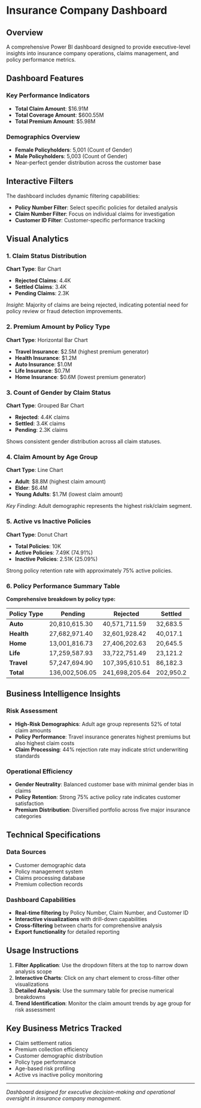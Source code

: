 # Insurance Company Dashboard

## Overview
A comprehensive Power BI dashboard designed to provide executive-level insights into insurance company operations, claims management, and policy performance metrics.

## Dashboard Features

### Key Performance Indicators
- **Total Claim Amount**: $16.91M
- **Total Coverage Amount**: $600.55M  
- **Total Premium Amount**: $5.98M

### Demographics Overview
- **Female Policyholders**: 5,001 (Count of Gender)
- **Male Policyholders**: 5,003 (Count of Gender)
- Near-perfect gender distribution across the customer base

## Interactive Filters

The dashboard includes dynamic filtering capabilities:
- **Policy Number Filter**: Select specific policies for detailed analysis
- **Claim Number Filter**: Focus on individual claims for investigation
- **Customer ID Filter**: Customer-specific performance tracking

## Visual Analytics

### 1. Claim Status Distribution
**Chart Type**: Bar Chart
- **Rejected Claims**: 4.4K
- **Settled Claims**: 3.4K  
- **Pending Claims**: 2.3K

*Insight*: Majority of claims are being rejected, indicating potential need for policy review or fraud detection improvements.

### 2. Premium Amount by Policy Type
**Chart Type**: Horizontal Bar Chart
- **Travel Insurance**: $2.5M (highest premium generator)
- **Health Insurance**: $1.2M
- **Auto Insurance**: $1.0M
- **Life Insurance**: $0.7M
- **Home Insurance**: $0.6M (lowest premium generator)

### 3. Count of Gender by Claim Status
**Chart Type**: Grouped Bar Chart
- **Rejected**: 4.4K claims
- **Settled**: 3.4K claims  
- **Pending**: 2.3K claims

Shows consistent gender distribution across all claim statuses.

### 4. Claim Amount by Age Group
**Chart Type**: Line Chart
- **Adult**: $8.8M (highest claim amount)
- **Elder**: $6.4M
- **Young Adults**: $1.7M (lowest claim amount)

*Key Finding*: Adult demographic represents the highest risk/claim segment.

### 5. Active vs Inactive Policies
**Chart Type**: Donut Chart
- **Total Policies**: 10K
- **Active Policies**: 7.49K (74.91%)
- **Inactive Policies**: 2.51K (25.09%)

Strong policy retention rate with approximately 75% active policies.

### 6. Policy Performance Summary Table
**Comprehensive breakdown by policy type:**

| Policy Type | Pending | Rejected | Settled |
|-------------|---------|----------|---------|
| **Auto** | 20,810,615.30 | 40,571,711.59 | 32,683.5 |
| **Health** | 27,682,971.40 | 32,601,928.42 | 40,017.1 |
| **Home** | 13,001,816.73 | 27,406,202.63 | 20,645.5 |
| **Life** | 17,259,587.93 | 33,722,751.49 | 23,121.2 |
| **Travel** | 57,247,694.90 | 107,395,610.51 | 86,182.3 |
| **Total** | 136,002,506.05 | 241,698,205.64 | 202,950.2 |

## Business Intelligence Insights

### Risk Assessment
- **High-Risk Demographics**: Adult age group represents 52% of total claim amounts
- **Policy Performance**: Travel insurance generates highest premiums but also highest claim costs
- **Claim Processing**: 44% rejection rate may indicate strict underwriting standards

### Operational Efficiency
- **Gender Neutrality**: Balanced customer base with minimal gender bias in claims
- **Policy Retention**: Strong 75% active policy rate indicates customer satisfaction
- **Premium Distribution**: Diversified portfolio across five major insurance categories

## Technical Specifications

### Data Sources
- Customer demographic data
- Policy management system
- Claims processing database
- Premium collection records

### Dashboard Capabilities
- **Real-time filtering** by Policy Number, Claim Number, and Customer ID
- **Interactive visualizations** with drill-down capabilities
- **Cross-filtering** between charts for comprehensive analysis
- **Export functionality** for detailed reporting

## Usage Instructions

1. **Filter Application**: Use the dropdown filters at the top to narrow down analysis scope
2. **Interactive Charts**: Click on any chart element to cross-filter other visualizations
3. **Detailed Analysis**: Use the summary table for precise numerical breakdowns
4. **Trend Identification**: Monitor the claim amount trends by age group for risk assessment

## Key Business Metrics Tracked

- Claim settlement ratios
- Premium collection efficiency  
- Customer demographic distribution
- Policy type performance
- Age-based risk profiling
- Active vs inactive policy monitoring

---

*Dashboard designed for executive decision-making and operational oversight in insurance company management.*
